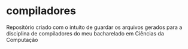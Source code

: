 # compiladores
Repositório criado com o intuíto de guardar os arquivos gerados para a disciplina de compiladores do meu bacharelado em Ciências da Computação
